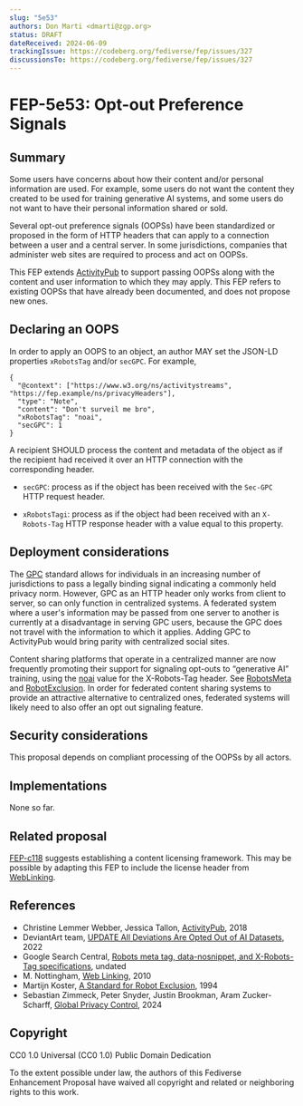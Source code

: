 ```yaml
---
slug: "5e53"
authors: Don Marti <dmarti@zgp.org>
status: DRAFT
dateReceived: 2024-06-09
trackingIssue: https://codeberg.org/fediverse/fep/issues/327
discussionsTo: https://codeberg.org/fediverse/fep/issues/327
---
```

# FEP-5e53: Opt-out Preference Signals


## Summary

Some users have concerns about how their content and/or personal information are
used. For example, some users do not want the content they created
to be used for training generative AI systems, and some users do
not want to have their personal information shared or sold.

Several opt-out preference signals (OOPSs) have been
standardized or proposed in the form of HTTP headers that can apply to a
connection between a user and a central server.
In some jurisdictions, companies that administer web sites are required to
process and act on OOPSs. 

This FEP extends [ActivityPub] to support passing OOPSs along with
the content and user information to which they may apply. This FEP
refers to existing OOPSs that have already been documented, and does not propose new ones.


## Declaring an OOPS

In order to apply an OOPS to an object, an author MAY set the JSON-LD properties `xRobotsTag` and/or
`secGPC`.  For example,


```
{
  "@context": ["https://www.w3.org/ns/activitystreams", "https://fep.example/ns/privacyHeaders"],
  "type": "Note",
  "content": "Don't surveil me bro",
  "xRobotsTag": "noai",
  "secGPC": 1
}
```

A recipient SHOULD process the content and metadata of the object as if the recipient had received it
over an HTTP connection with the corresponding header.

 * `secGPC`: process as if the object has been received with the `Sec-GPC` HTTP request header.

 * `xRobotsTagi`: process as if the object had been received with an `X-Robots-Tag` HTTP response header
    with a value equal to this property.


## Deployment considerations

The [GPC] standard allows for individuals in an increasing number of
jurisdictions to pass a legally binding signal indicating a commonly
held privacy norm.  However, GPC as an HTTP header only works from
client to server, so can only function in centralized systems. A
federated system where a user's information may be passed from
one server to another is currently at a disadvantage in serving
GPC users, because the GPC does not travel with the information
to which it applies.  Adding GPC to ActivityPub would bring parity
with centralized social sites.

Content sharing platforms that operate in a centralized manner
are now frequently promoting their support for signaling opt-outs
to <q>generative AI</q> training, using the [noai] value for the X-Robots-Tag header. See [RobotsMeta] and [RobotExclusion].
In order for federated content sharing systems to provide an
attractive alternative to centralized ones, federated systems will
likely need to also offer an opt out signaling feature.


## Security considerations

This proposal depends on compliant processing of the OOPSs by all actors.


## Implementations

None so far.



## Related proposal

[FEP-c118](https://codeberg.org/fediverse/fep/src/branch/main/fep/c118/fep-c118.md) suggests establishing
a content licensing framework. This may be possible by adapting this FEP to include the license header
from [WebLinking].


## References

- Christine Lemmer Webber, Jessica Tallon, [ActivityPub][ActivityPub], 2018
- DeviantArt team, [UPDATE All Deviations Are Opted Out of AI Datasets][noai], 2022
- Google Search Central, [Robots meta tag, data-nosnippet, and X-Robots-Tag specifications][RobotsMeta], undated
- M. Nottingham, [Web Linking][WebLinking], 2010
- Martijn Koster, [A Standard for Robot Exclusion][RobotExclusion], 1994
- Sebastian Zimmeck, Peter Snyder, Justin Brookman, Aram Zucker-Scharff, [Global Privacy Control][GPC], 2024


[ActivityPub]: https://www.w3.org/TR/activitypub/
[GPC]: https://privacycg.github.io/gpc-spec/
[noai]: https://www.deviantart.com/team/journal/UPDATE-All-Deviations-Are-Opted-Out-of-AI-Datasets-934500371
[RobotExclusion]: http://www.robotstxt.org/robotstxt.html
[RobotsMeta]: https://developers.google.com/search/docs/crawling-indexing/robots-meta-tag
[WebLinking]: https://datatracker.ietf.org/doc/html/rfc5988

## Copyright

CC0 1.0 Universal (CC0 1.0) Public Domain Dedication

To the extent possible under law, the authors of this Fediverse Enhancement Proposal have waived all copyright and related or neighboring rights to this work.
